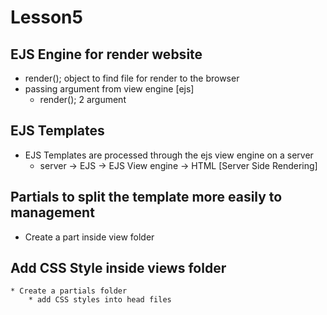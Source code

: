 # Lesson5
## EJS Engine for render website
* render(); object to find file for render to the browser
* passing argument from view engine [ejs]
    * render(); 2 argument

## EJS Templates
* EJS Templates are processed through the ejs view engine on a server
    * server -> EJS -> EJS View engine -> HTML [Server Side Rendering]

## Partials to split the template more easily to management
* Create a part inside view folder

## Add CSS Style inside views folder
    * Create a partials folder
        * add CSS styles into head files

